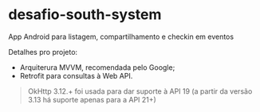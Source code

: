 # desafio-south-system
App Android para listagem, compartilhamento e checkin em eventos

Detalhes pro projeto:

 - Arquiterura MVVM, recomendada pelo Google;
 - Retrofit para consultas à Web API.

> OkHttp 3.12.+ foi usada para dar suporte à API 19 (a partir da versão 3.13 há suporte apenas para a API 21+)

